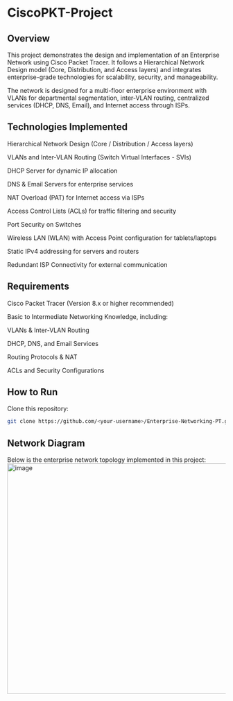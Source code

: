 # CiscoPKT-Project
## Overview

This project demonstrates the design and implementation of an Enterprise Network using Cisco Packet Tracer.
It follows a Hierarchical Network Design model (Core, Distribution, and Access layers) and integrates enterprise-grade technologies for scalability, security, and manageability.

The network is designed for a multi-floor enterprise environment with VLANs for departmental segmentation, inter-VLAN routing, centralized services (DHCP, DNS, Email), and Internet access through ISPs.

##  Technologies Implemented

Hierarchical Network Design (Core / Distribution / Access layers)

VLANs and Inter-VLAN Routing (Switch Virtual Interfaces - SVIs)

DHCP Server for dynamic IP allocation

DNS & Email Servers for enterprise services

NAT Overload (PAT) for Internet access via ISPs

Access Control Lists (ACLs) for traffic filtering and security

Port Security on Switches

Wireless LAN (WLAN) with Access Point configuration for tablets/laptops

Static IPv4 addressing for servers and routers

Redundant ISP Connectivity for external communication

## Requirements

Cisco Packet Tracer (Version 8.x or higher recommended)

Basic to Intermediate Networking Knowledge, including:

VLANs & Inter-VLAN Routing

DHCP, DNS, and Email Services

Routing Protocols & NAT

ACLs and Security Configurations

## How to Run

Clone this repository:

```bash
git clone https://github.com/<your-username>/Enterprise-Networking-PT.git
```

## Network Diagram

Below is the enterprise network topology implemented in this project:
<img width="757" height="532" alt="image" src="https://github.com/user-attachments/assets/ba82ad34-f6d9-425c-b609-cc88fe2dc9f5" />


